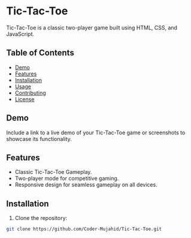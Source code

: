 # Tic-Tac-Toe

Tic-Tac-Toe is a classic two-player game built using HTML, CSS, and JavaScript.

## Table of Contents

- [Demo](#demo)
- [Features](#features)
- [Installation](#installation)
- [Usage](#usage)
- [Contributing](#contributing)
- [License](#license)

## Demo

Include a link to a live demo of your Tic-Tac-Toe game or screenshots to showcase its functionality.

## Features

- Classic Tic-Tac-Toe Gameplay.
- Two-player mode for competitive gaming.
- Responsive design for seamless gameplay on all devices.

## Installation

1. Clone the repository:

```bash
git clone https://github.com/Coder-Mujahid/Tic-Tac-Toe.git
